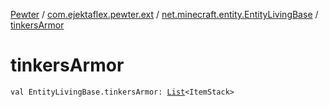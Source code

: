 [Pewter](../../index.md) / [com.ejektaflex.pewter.ext](../index.md) / [net.minecraft.entity.EntityLivingBase](index.md) / [tinkersArmor](./tinkers-armor.md)

# tinkersArmor

`val EntityLivingBase.tinkersArmor: `[`List`](https://kotlinlang.org/api/latest/jvm/stdlib/kotlin.collections/-list/index.html)`<ItemStack>`